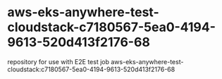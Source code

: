 # aws-eks-anywhere-test-cloudstack-c7180567-5ea0-4194-9613-520d413f2176-68
repository for use with E2E test job aws-eks-anywhere-test-cloudstack:c7180567-5ea0-4194-9613-520d413f2176-68
